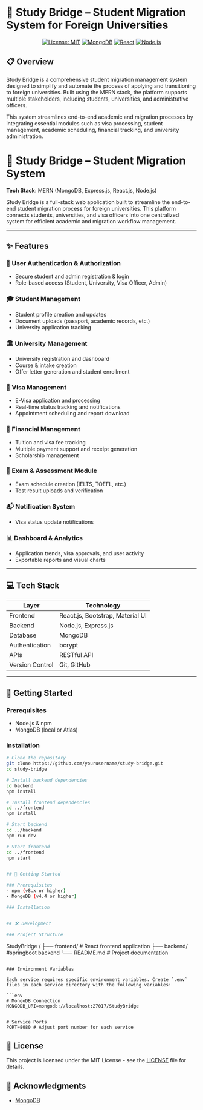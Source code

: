 # 🧳 Study Bridge – Student Migration System for Foreign Universities

<div align="center">

  [![License: MIT](https://img.shields.io/badge/License-MIT-yellow.svg)](https://opensource.org/licenses/MIT)
  [![MongoDB](https://img.shields.io/badge/MongoDB-4.4-green)](https://www.mongodb.com/)
  [![React](https://img.shields.io/badge/React-18.2-blue)](https://reactjs.org/)
  [![Node.js](https://img.shields.io/badge/Node.js-16.x-green)](https://nodejs.org/)
</div>


## 📋 Overview

Study Bridge is a comprehensive student migration management system designed to simplify and automate the process of applying and transitioning to foreign universities. Built using the MERN stack, the platform supports multiple stakeholders, including students, universities, and administrative officers.

This system streamlines end-to-end academic and migration processes by integrating essential modules such as visa processing, student management, academic scheduling, financial tracking, and university administration.

# 🌉 Study Bridge – Student Migration System

**Tech Stack**: MERN (MongoDB, Express.js, React.js, Node.js)

Study Bridge is a full-stack web application built to streamline the end-to-end student migration process for foreign universities. This platform connects students, universities, and visa officers into one centralized system for efficient academic and migration workflow management.

---

## ✨ Features

### 🔐 User Authentication & Authorization
- Secure student and admin registration & login
- Role-based access (Student, University, Visa Officer, Admin)

### 🎓 Student Management
- Student profile creation and updates
- Document uploads (passport, academic records, etc.)
- University application tracking

### 🏛️ University Management
- University registration and dashboard
- Course & intake creation
- Offer letter generation and student enrollment

### 🛂 Visa Management
- E-Visa application and processing
- Real-time status tracking and notifications
- Appointment scheduling and report download

### 🧾 Financial Management
- Tuition and visa fee tracking
- Multiple payment support and receipt generation
- Scholarship management

### 📅 Exam & Assessment Module
- Exam schedule creation (IELTS, TOEFL, etc.)
- Test result uploads and verification

### 📬 Notification System
- Visa status update notifications

### 📊 Dashboard & Analytics
- Application trends, visa approvals, and user activity
- Exportable reports and visual charts

---

## 💻 Tech Stack

| Layer         | Technology                  |
|---------------|------------------------------|
| Frontend      | React.js, Bootstrap, Material UI |
| Backend       | Node.js, Express.js         |
| Database      | MongoDB                     |
| Authentication| bcrypt                      |
| APIs          | RESTful API                 |
| Version Control | Git, GitHub               |

---

## 🚀 Getting Started

### Prerequisites
- Node.js & npm
- MongoDB (local or Atlas)

### Installation

```bash
# Clone the repository
git clone https://github.com/yourusername/study-bridge.git
cd study-bridge

# Install backend dependencies
cd backend
npm install

# Install frontend dependencies
cd ../frontend
npm install

# Start backend
cd ../backend
npm run dev

# Start frontend
cd ../frontend
npm start


## 🚀 Getting Started

### Prerequisites
- npm (v8.x or higher)
- MongoDB (v4.4 or higher)

### Installation


## 🛠️ Development

### Project Structure
```
StudyBridge /
├── frontend/                 # React frontend application
├── backend/                  #springboot backend
└── README.md                 # Project documentation
```

### Environment Variables

Each service requires specific environment variables. Create `.env` files in each service directory with the following variables:

```env
# MongoDB Connection
MONGODB_URI=mongodb://localhost:27017/StudyBridge


# Service Ports
PORT=8080 # Adjust port number for each service
```



## 📝 License

This project is licensed under the MIT License - see the [LICENSE](LICENSE) file for details.



## 🙏 Acknowledgments

- [MongoDB](https://www.mongodb.com/)



